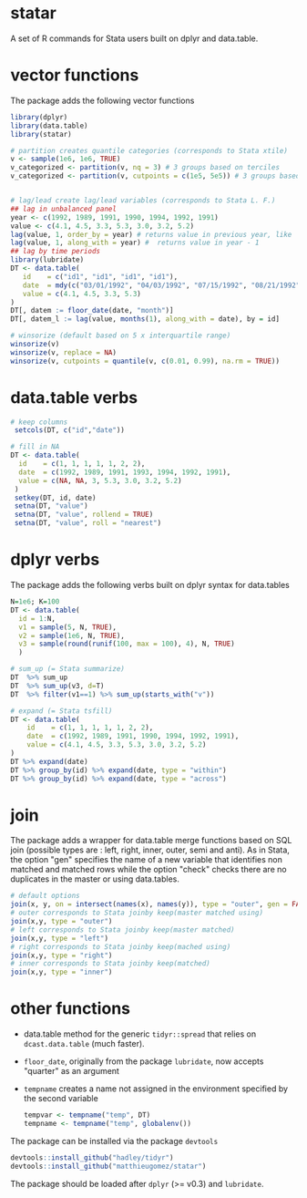 statar
======

A set of R commands for Stata users built on dplyr and data.table. 


# vector functions
The package adds the following vector functions
````R
library(dplyr)
library(data.table)
library(statar)

# partition creates quantile categories (corresponds to Stata xtile)
v <- sample(1e6, 1e6, TRUE)                   
v_categorized <- partition(v, nq = 3) # 3 groups based on terciles
v_categorized <- partition(v, cutpoints = c(1e5, 5e5)) # 3 groups based on two cutpoints


# lag/lead create lag/lead variables (corresponds to Stata L. F.)
## lag in unbalanced panel
year <- c(1992, 1989, 1991, 1990, 1994, 1992, 1991)
value <- c(4.1, 4.5, 3.3, 5.3, 3.0, 3.2, 5.2)
lag(value, 1, order_by = year) # returns value in previous year, like  dplyr::lag
lag(value, 1, along_with = year) #  returns value in year - 1
## lag by time periods
library(lubridate)
DT <- data.table(     
   id    = c("id1", "id1", "id1", "id1"),
   date  = mdy(c("03/01/1992", "04/03/1992", "07/15/1992", "08/21/1992")),
   value = c(4.1, 4.5, 3.3, 5.3)
)
DT[, datem := floor_date(date, "month")]
DT[, datem_l := lag(value, months(1), along_with = date), by = id] 

# winsorize (default based on 5 x interquartile range)
winsorize(v)
winsorize(v, replace = NA)
winsorize(v, cutpoints = quantile(v, c(0.01, 0.99), na.rm = TRUE))
````

# data.table verbs

````R
# keep columns
 setcols(DT, c("id","date"))

# fill in NA
DT <- data.table(
  id    = c(1, 1, 1, 1, 1, 2, 2),
  date  = c(1992, 1989, 1991, 1993, 1994, 1992, 1991),
  value = c(NA, NA, 3, 5.3, 3.0, 3.2, 5.2)
 )
 setkey(DT, id, date)
 setna(DT, "value")
 setna(DT, "value", rollend = TRUE)
 setna(DT, "value", roll = "nearest")
 ````

# dplyr verbs
The package adds the following verbs built on dplyr syntax for data.tables

````R
N=1e6; K=100
DT <- data.table(
  id = 1:N,
  v1 = sample(5, N, TRUE),
  v2 = sample(1e6, N, TRUE),
  v3 = sample(round(runif(100, max = 100), 4), N, TRUE)
  )

# sum_up (= Stata summarize)
DT  %>% sum_up
DT  %>% sum_up(v3, d=T)
DT  %>% filter(v1==1) %>% sum_up(starts_with("v"))

# expand (= Stata tsfill)
DT <- data.table(
    id    = c(1, 1, 1, 1, 1, 2, 2),
    date  = c(1992, 1989, 1991, 1990, 1994, 1992, 1991),
    value = c(4.1, 4.5, 3.3, 5.3, 3.0, 3.2, 5.2)
)
DT %>% expand(date)
DT %>% group_by(id) %>% expand(date, type = "within")
DT %>% group_by(id) %>% expand(date, type = "across")
````


# join
The package adds a wrapper for data.table merge functions based on SQL join (possible types are : left, right, inner, outer,  semi and anti). As in Stata, the option "gen" specifies the name of a new variable that identifies non matched and matched rows while the option "check"  checks there are no duplicates in the master or using data.tables. 

````R
# default options
join(x, y, on = intersect(names(x), names(y)), type = "outer", gen = FALSE, check = "m:m")
# outer corresponds to Stata joinby keep(master matched using)
join(x,y, type = "outer")
# left corresponds to Stata joinby keep(master matched)
join(x,y, type = "left")
# right corresponds to Stata joinby keep(mached using)
join(x,y, type = "right")
# inner corresponds to Stata joinby keep(matched)
join(x,y, type = "inner")
````

# other functions
-  data.table method for the generic `tidyr::spread` that relies on `dcast.data.table` (much faster).
- `floor_date`, originally from the package `lubridate`, now accepts "quarter" as an argument 
- `tempname` creates a name not assigned in the environment specified by the second variable

	````R
	tempvar <- tempname("temp", DT)
	tempname <- tempname("temp", globalenv())
	````

The package can be installed via the package `devtools`

````R
devtools::install_github("hadley/tidyr")
devtools::install_github("matthieugomez/statar")
````
The package should be loaded after `dplyr` (>= v0.3) and `lubridate`.
